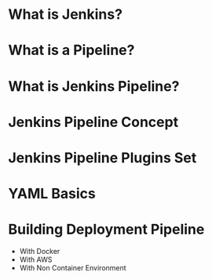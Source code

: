 # What is Jenkins? 

# What is a Pipeline?

# What is Jenkins Pipeline? 

# Jenkins Pipeline Concept 

# Jenkins Pipeline Plugins Set

# YAML Basics

# Building Deployment Pipeline 
- With Docker 
- With AWS
- With Non Container Environment 